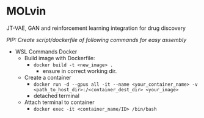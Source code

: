 # MOLvin
JT-VAE, GAN and reinforcement learning integration for drug discovery

*PIP: Create script/dockerfile of following commands for easy assembly*
- WSL Commands Docker
	- Build image with Dockerfile:
		- ```docker build -t <new_image> .```
			- ensure in correct working dir.
	- Create a container 
		- ```docker run -d --gpus all -it --name <your_container_name> -v <path_to_host_dir>:/<container_dest_dir> <your_image>```
        - detached terminal 
    - Attach terminal to container
        - ```docker exec -it <container_name/ID> /bin/bash```
        
